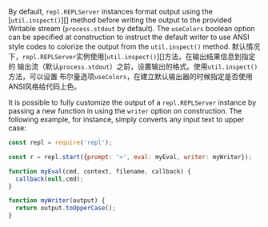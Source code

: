 
By default, `repl.REPLServer` instances format output using the
[`util.inspect()`][] method before writing the output to the provided Writable
stream (`process.stdout` by default). The `useColors` boolean option can be
specified at construction to instruct the default writer to use ANSI style
codes to colorize the output from the `util.inspect()` method.
默认情况下，`repl.REPLServer`实例使用[`util.inspect()`][]方法，在输出结果信息到指定的
输出流（默认`process.stdout`）之前，设置输出的格式。使用`util.inspect()`方法，可以设置
布尔量选项`useColors`，在建立默认输出器的时候指定是否使用ANSI风格给代码上色。


It is possible to fully customize the output of a `repl.REPLServer` instance
by passing a new function in using the `writer` option on construction. The
following example, for instance, simply converts any input text to upper case:

```js
const repl = require('repl');

const r = repl.start({prompt: '>', eval: myEval, writer: myWriter});

function myEval(cmd, context, filename, callback) {
  callback(null,cmd);
}

function myWriter(output) {
  return output.toUpperCase();
}
```

